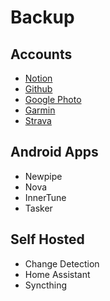 # Backup

## Accounts
- [Notion](https://www.notion.so/help/export-your-content#export-your-entire-workspace)
- [Github](https://github.com/settings/admin)
- [Google Photo](https://takeout.google.com/settings/takeout)
- [Garmin](https://www.garmin.com/en-SG/account/datamanagement)
- [Strava](https://www.strava.com/athlete/delete_your_account)

## Android Apps
- Newpipe
- Nova
- InnerTune
- Tasker

## Self Hosted
- Change Detection
- Home Assistant
- Syncthing
